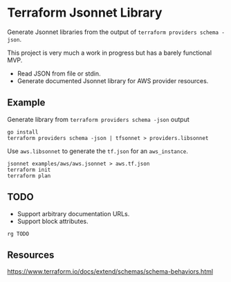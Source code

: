 # Terraform Jsonnet Library

Generate Jsonnet libraries from the output of `terraform providers schema -json`.

This project is very much a work in progress but has a barely functional MVP.

- Read JSON from file or stdin.
- Generate documented Jsonnet library for AWS provider resources.

## Example

Generate library from `terraform providers schema -json` output

```
go install
terraform providers schema -json | tfsonnet > providers.libsonnet
```

Use `aws.libsonnet` to generate the `tf.json` for an `aws_instance`.

```
jsonnet examples/aws/aws.jsonnet > aws.tf.json
terraform init
terraform plan
```

## TODO

- Support arbitrary documentation URLs.
- Support block attributes.

```
rg TODO
```

## Resources

https://www.terraform.io/docs/extend/schemas/schema-behaviors.html
